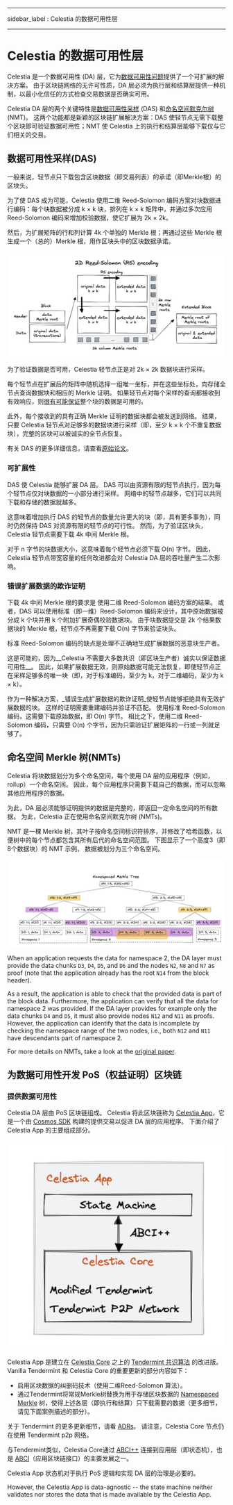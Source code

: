 - - -
sidebar_label : Celestia 的数据可用性层
- - -

# Celestia 的数据可用性层

Celestia 是一个数据可用性 (DA) 层，它为[数据可用性问题](https://coinmarketcap.com/alexandria/article/what-is-data-availability)提供了一个可扩展的解决方案。 由于区块链网络的无许可性质，DA 层必须为执行层和结算层提供一种机制，以最小化信任的方式检查交易数据是否确实可用。

Celestia DA 层的两个关键特性是[数据可用性采样](https://blog.celestia.org/celestia-mvp-release-data-availability-sampling-light-clients/) (DAS) 和[命名空间默克尔树](https://github.com/celestiaorg/nmt)(NMT)。 这两个功能都是新颖的区块链扩展解决方案：DAS 使轻节点无需下载整个区块即可验证数据可用性；NMT 使 Celestia 上的执行和结算层能够下载仅与它们相关的交易。

## 数据可用性采样(DAS)

一般来说，轻节点只下载包含区块数据（即交易列表）的承诺（即Merkle根）的区块头。

为了使 DAS 成为可能，Celestia 使用二维 Reed-Solomon 编码方案对块数据进行编码：每个块数据被分成 k × k 块，排列在 k × k 矩阵中，并通过多次应用 Reed-Solomon 编码来增加校验数据，使它扩展为 2k × 2k。

然后，为扩展矩阵的行和列计算 4k 个单独的 Merkle 根；再通过这些 Merkle 根生成一个（总的）Merkle 根，用作区块头中的区块数据承诺。

![2D Reed-Soloman (RS) Encoding](/img/concepts/reed-solomon-encoding.png)

为了验证数据是否可用，Celestia 轻节点正是对 2k × 2k 数据块进行采样。

每个轻节点在扩展后的矩阵中随机选择一组唯一坐标，并在这些坐标处，向存储全节点查询数据块和相应的 Merkle 证明。 如果轻节点对每个采样的查询都接收到有效响应，则[很有可能保证](https://github.com/celestiaorg/celestia-node/issues/805#issuecomment-1150081075)整个块的数据是可用的。

此外，每个接收到的具有正确 Merkle 证明的数据块都会被发送到网络。 结果，只要 Celestia 轻节点对足够多的数据块进行采样（即，至少 k × k 个不重复数据块），完整的区块可以被诚实的全节点恢复。

有关 DAS 的更多详细信息，请查看[原始论文](https://arxiv.org/abs/1809.09044)。

### 可扩展性

DAS 使 Celestia 能够扩展 DA 层。 DAS 可以由资源有限的轻节点执行，因为每个轻节点仅对块数据的一小部分进行采样。 网络中的轻节点越多，它们可以共同下载和存储的数据就越多。

这意味着增加执行 DAS 的轻节点的数量允许更大的块（即，具有更多事务），同时仍然保持 DAS 对资源有限的轻节点的可行性。 然而，为了验证区块头，Celestia 轻节点需要下载 4k 中间 Merkle 根。

对于 n 字节的块数据大小，这意味着每个轻节点必须下载 O(n) 字节。 因此，Celestia 轻节点带宽容量的任何改进都会对 Celestia DA 层的吞吐量产生二次影响。

### 错误扩展数据的欺诈证明

下载 4k 中间 Merkle 根的要求是 使用二维 Reed-Solomon 编码方案的结果。 或者，DAS 可以使用标准（即一维）Reed-Solomon 编码来设计，其中原始数据被分成 k 个块并用 k 个附加扩展奇偶校验数据块。 由于块数据提交是 2k 个结果数据块的 Merkle 根，轻节点不再需要下载 O(n) 字节来验证块头。

标准 Reed-Solomon 编码的缺点是处理不正确地生成扩展数据的恶意块生产者。

这是可能的，因为__Celestia 不需要大多数共识（即区块生产者）诚实以保证数据可用性__。 因此，如果扩展数据无效，则原始数据可能无法恢复，即使轻节点正在采样足够多的唯一块（即，对于标准编码，至少为 k，对于二维编码，至少为 k × k）。

作为一种解决方案，_错误生成扩展数据的欺诈证明_使轻节点能够拒绝具有无效扩展数据的块。 这样的证明需要重建编码并验证不匹配。 使用标准 Reed-Solomon 编码，这需要下载原始数据，即 O(n) 字节。 相比之下，使用二维 Reed-Solomon 编码，只需要 O(n) 个字节，因为只需验证扩展矩阵的一行或一列就足够了。

## 命名空间 Merkle 树(NMTs)

Celestia 将块数据划分为多个命名空间，每个使用 DA 层的应用程序（例如，rollup）一个命名空间。 因此，每个应用程序只需要下载自己的数据，而可以忽略其他应用程序的数据。

为此，DA 层必须能够证明提供的数据是完整的，即返回一定命名空间的所有数据。 为此，Celestia 正在使用命名空间默克尔树 (NMTs)。

NMT 是一棵 Merkle 树，其叶子按命名空间标识符排序，并修改了哈希函数，以便树中的每个节点都包含其所有后代的命名空间范围。 下图显示了一个高度3（即8个数据块）的 NMT 示例， 数据被划分为三个命名空间。

![Namespaced Merkle Tree](/img/concepts/nmt.png)

When an application requests the data for namespace 2, the DA layer must provide the data chunks `D3`, `D4`, `D5`, and `D6` and the nodes `N2`, `N8` and `N7` as proof (note that the application already has the root `N14` from the block header).

As a result, the application is able to check that the provided data is part of the block data. Furthermore, the application can verify that all the data for namespace 2 was provided. If the DA layer provides for example only the data chunks `D4` and `D5`, it must also provide nodes `N12` and `N11` as proofs. However, the application can identify that the data is incomplete by checking the namespace range of the two nodes, i.e., both `N12` and `N11` have descendants part of namespace 2.

For more details on NMTs, take a look at the [original paper](https://arxiv.org/abs/1905.09274).

## 为数据可用性开发 PoS（权益证明）区块链

### 提供数据可用性

Celestia DA 层由 PoS 区块链组成。 Celestia 将此区块链称为 [Celestia App](https://github.com/celestiaorg/celestia-app)，它是一个由 [Cosmos SDK](https://docs.cosmos.network/v0.44/) 构建的提供交易以促进 DA 层的应用程序。 下面介绍了 Celestia App 的主要组成部分。

![Main components of Celestia App](/img/concepts/celestia-app.png)

Celestia App 是建立在 [Celestia Core](https://github.com/celestiaorg/celestia-core) 之上的 [Tendermint 共识算法](https://arxiv.org/abs/1807.04938) 的改进版。 Vanilla Tendermint 和 Celestia Core 的重要更新的部分内容如下：

- 启用区块数据的纠删码技术（使用二维Reed-Solomon 算法）。
- 通过Tendermint将常规Merkle树替换为用于存储区块数据的 [Namespaced Merkle](https://github.com/celestiaorg/nmt) 树，使得上述各层（即执行和结算）只下载需要的数据（更多细节，请见下面案例描述的部分）。

关于 Tendermint 的更多更新细节，请看 [ADRs](https://github.com/celestiaorg/celestia-core/tree/v0.34.x-celestia/docs/celestia-architecture)。 请注意，Celestia Core 节点仍在使用 Tendermint p2p 网络。

与Tendermint类似，Celestia Core通过 [ABCI++](https://github.com/tendermint/tendermint/tree/master/spec/abci%2B%2B) 连接到应用层（即状态机），也是 [ABCI](https://github.com/tendermint/tendermint/tree/master/spec/abci)（应用区块链接口）的主要发展之一。

Celestia App 状态机对于执行 PoS 逻辑和实现 DA 层的治理是必要的。

However, the Celestia App is data-agnostic -- the state machine neither validates nor stores the data that is made available by the Celestia App.
